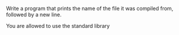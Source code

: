 Write a program that prints the name of the file it was compiled from, followed by a new line.



You are allowed to use the standard library


